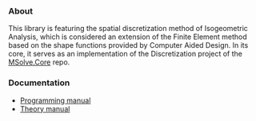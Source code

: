 ### About
This library is featuring the spatial discretization method of Isogeometric Analysis, which is considered an extension of the Finite Element method based on the shape functions provided by Computer Aided Design. In its core, it serves as an implementation of the Discretization project of the [MSolve.Core](https://github.com/mgroupntua/MSolve.Core) repo.

### Documentation
- [Programming manual](programming.md)
- [Theory manual](theory.md)
